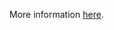 More information [here](https://docs.bridgecrew.io/docs/ensure-that-timestream-database-is-encrypted-with-kms-cmk).
